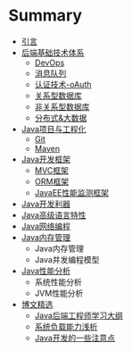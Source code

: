 # Summary

* [引言](README.md)
* [后端基础技术体系](server-tech/README.md)
    * [DevOps](server-tech/devops.md)
    * [消息队列](server-tech/message.md)
    * [认证技术-oAuth](server-tech/oauth.md)
    * [关系型数据库](server-tech/rds.md)
    * [非关系型数据库](server-tech/nosql.md)
    * [分布式&大数据](distribute-data/README.md)
* [Java项目与工程化](java-project/README.md)
    * [Git](java-project/git.md)
    * [Maven](java-project/maven.md)
* [Java开发框架](server-tech/framework.md)
    * [MVC框架](MVC框架)
    * [ORM框架](server-tech/orm.md)
    * [JavaEE性能监测框架](server-tech/cache.md)
* [Java开发利器](java-tools/README.md)
* [Java高级语言特性](java-advance/README.md)
* [Java网络编程](java-network/README.md)
* [Java内存管理](java-memory/README.md)
    * Java内存管理
    * Java并发编程模型
* [Java性能分析](java-profile/README.md)
    * 系统性能分析
    * JVM性能分析
* [博文精选](blog/README.md)
    * [Java后端工程师学习大纲](http:/www.rowkey.me/blog/2016/06/27/java-backend-study/)
    * [系统负载能力浅析](http:/www.rowkey.me/blog/2015/09/09/load-analysis/)
    * [Java开发的一些注意点](http:/www.rowkey.me/blog/2016/06/19/java-tips/)


